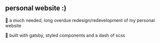 ## personal website :)

🌱 a much needed, long overdue redesign/redevelopment of my personal website

🔨 built with gatsby, styled components and a dash of scss
<!-- also some tailwind in styled components for grid purposes -->

<!--### goals
- [x] components
- [x] single page app
- [x] responsive
- [x] minimal design
- [x] work timeline
- [x] host on netlify
- [x] dark mode !! 
- [x] scroll to top
- [x] custom domain + ssl certif
- [x] google analytics
- [x] reveal on scroll animations
- [x] skills
- [ ] skeleton loading
- [ ] show more toggle for experience bullet points 
- [ ] scroll snapping ?? <!-- will have to delay on scroll reveal? --> <!--
- [ ] templating
- [ ] education + relevant courses
- [ ] twitter card
- [ ] projects !! 
- [ ] preloader ??
- [ ] resume redesign
- [ ] various themes
- [ ] easter eggs 😎
<!-- - [ ] looping typewriter -->

